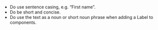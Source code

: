 - Do use sentence casing, e.g. “First name”.
- Do be short and concise.
- Do use the text as a noun or short noun phrase when adding a Label to components.
